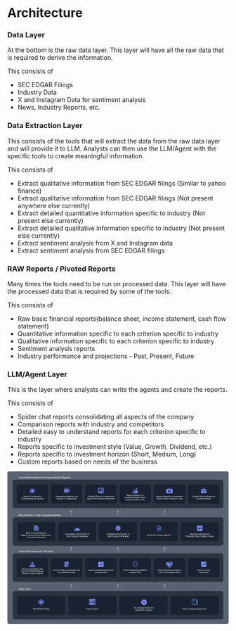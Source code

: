 # Architecture

### Data Layer

At the bottom is the raw data layer. This layer will have all the raw data that is required to derive the information.

This consists of

- SEC EDGAR Filings
- Industry Data
- X and Instagram Data for sentiment analysis
- News, Industry Reports, etc.

### Data Extraction Layer

This consists of the tools that will extract the data from the raw data layer and will provide it to LLM. Analysts can
then use the LLM/Agent with the specific tools to create meaningful information.

This consists of

- Extract qualitative information from SEC EDGAR filings (Similar to yahoo finance)
- Extract qualitative information from SEC EDGAR filings (Not present anywhere else currently)
- Extract detailed quantitative information specific to industry (Not present else currently)
- Extract detailed qualitative information specific to industry (Not present else currently)
- Extract sentiment analysis from X and Instagram data
- Extract sentiment analysis from SEC EDGAR filings

### RAW Reports / Pivoted Reports

Many times the tools need to be run on processed data. This layer will have the processed data that is required by some
of the tools.

This consists of

- Raw basic financial reports(balance sheet, income statement, cash flow statement)
- Quantitative information specific to each criterion specific to industry
- Qualitative information specific to each criterion specific to industry
- Sentiment analysis reports
- Industry performance and projections - Past, Present, Future

### LLM/Agent Layer

This is the layer where analysts can write the agents and create the reports.

This consists of

- Spider chat reports consolidating all aspects of the company
- Comparison reports with industry and competitors
- Detailed easy to understand reports for each criterion specific to industry
- Reports specific to investment style (Value, Growth, Dividend, etc.)
- Reports specific to investment horizon (Short, Medium, Long)
- Custom reports based on needs of the business

![Architecture](./images/architecture.png)

